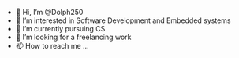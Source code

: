 - 👋 Hi, I’m @Dolph250
- 👀 I’m interested in Software Development and Embedded systems
- 🌱 I’m currently pursuing CS
- 💞️ I’m looking for a freelancing work
- 📫 How to reach me ...

<!---
Dolph250/Dolph250 is a ✨ special ✨ repository because its `README.md` (this file) appears on your GitHub profile.
You can click the Preview link to take a look at your changes.
--->
